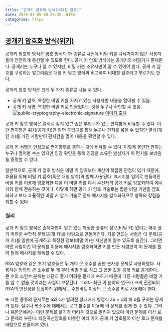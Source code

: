 ```yaml
---
title: "공개키 암호화 방식(비대칭 암호)"
date: 2020-01-05 08:26:28 -0400
categories: https
---
```


## [공개키 암호화 방식(위키)](https://ko.wikipedia.org/wiki/%EA%B3%B5%EA%B0%9C_%ED%82%A4_%EC%95%94%ED%98%B8_%EB%B0%A9%EC%8B%9D)

공개키 암호화 방식은 암호 방식의 한 종류로 사전에 비밀 키를 나눠가지지 않은 사용자들이 안전하게 통신할 수 있도록 한다. 공개 키 암호 방식에는 공개키와 비밀키가 존재한다. 공개키는 누구나 알 수 있지만, 비밀 키는 소유자만이 알 수 있어야 한다. 공개 키 암호를 구성하는 알고리즘은 대칭 키 암호 방식과 비교하여 비대칭 암호라고 부르기도 한다.

공개키 암호 방식은 크게 두 가지 종류로 나눌 수 있다.
- 공개 키 암호: 특정한 비밀 키를 가지고 있는 사용자만 내용을 열어볼 수 있음.
- 공개 키 서명: 특정한 비밀 키로 만들었다는 것을 누구나 확인할 수 있음.
![public-cryptography-electronic-signature](https://github.com/JaeHyeonKim19/jaehyeonkim19.github.io/blob/master/assets/images/2019-01-05-public-key-cryptography/public-cryptography-electronic-signature.png?raw=true)
[이미지 출처](http://cryptocat.tistory.com/3)

공개 키 암호 방식은 열쇠로 잠겨 있고 좁은 투입구가 있는 편지함에 비유할 수 있다. 이런 편지함은 위치(공개 키)만 알면 투입구를 통해 누구나 편지를 넣을 수 있지만 열쇠(개인 키)를 가진 사람만이 편지함을 열어 내용을 확인할 수 있다.

공개 키 서명은 인장으로 편지봉투를 봉하는 것에 비유할 수 있다. 이렇게 봉인한 편지는 누구나 열어볼 수는 있지만 인장 확인을 통해 인장을 소유한 발신자가 이 편지를 보냈음을 증명할 수 있다.

일반적으로, 공개 키 암호 방식은 비밀 키 암호보다 계산이 복잡한 단점이 있기 때문에, 효율을 위해 비밀 키 암호(혹은 대칭 암호)와 함께 사용된다. 메시지를 임의로 만들어진 비밀 키를 이용해 암호화한 다음 이 비밀 키를 다시 수신자의 공개 키로 암호화하여 메시지와 함께 전송하는 것이다. 이렇게 하면 공개 키 암호 기술로는 짧은 비밀 키만을 암호화하고 보다 효율적인 비밀 키 암호 기술로 전체 메시지를 암호화하므로 양쪽의 장점을 취할 수 있다.

### 원리

공개 키 암호 방식은 출제자만이 알고 있는 특정한 종류의 정보(비밀 키) 없이는 매우 풀기 어려운 수학적 문제(공개 키)를 바탕으로 만들어진다. 키를 만드는 사람은 이 문제(공개 키)를 일반에 공개하고 특정한 정보(비밀 키)는 자신만이 알수 있도록 숨긴다. 그러면 어떤 사람이건 이 문제를 이용해 메시지를 암호화하면 키를 만든 사람만이 이 문제를 풀어 원래 메시지를 해독할 수 있다.

RSA 암호와 같은 초기 암호들은 두 개의 큰 소수를 곱한 숫자를 문제로 사용하였다. 사용자는 임의의 큰 소수를 두 개 골라 비밀 키로 삼고 그 곱한 값을 공개 키로 공개한다. 큰 수의 소인수 분해는 대단히 풀기 어려운 문제에 속하기 때문에 다른 사람들은 비밀 키를 알 수 없을 것이라는 사실이 보장된다. 그러나 최근 이 분야의 연구가 크게 진전되어 RSA의 안전성을 보장하기 위해서는 수천비트 이상의 큰 소수를 키로 사용해야 한다.

또 다른 종류의 문제로는 a와 c가 알려진 상태에서 방정식 ab = c의 해 b를 구하는 문제가 있다. 실수나 복소수에 대해서는 로그 함수를 이용해 이 문제를 쉽게 풀 수 있다. 그러나 유한군에서는 이런 문제를 풀기가 어려운 것으로 알려져 있으며 이런 문제를 이산 로그 문제라 부른다. 타원곡선암호를 비롯한 여러 가지 공개 키 암호들이 이산 로그 문제를 바탕으로 만들어져 있다.